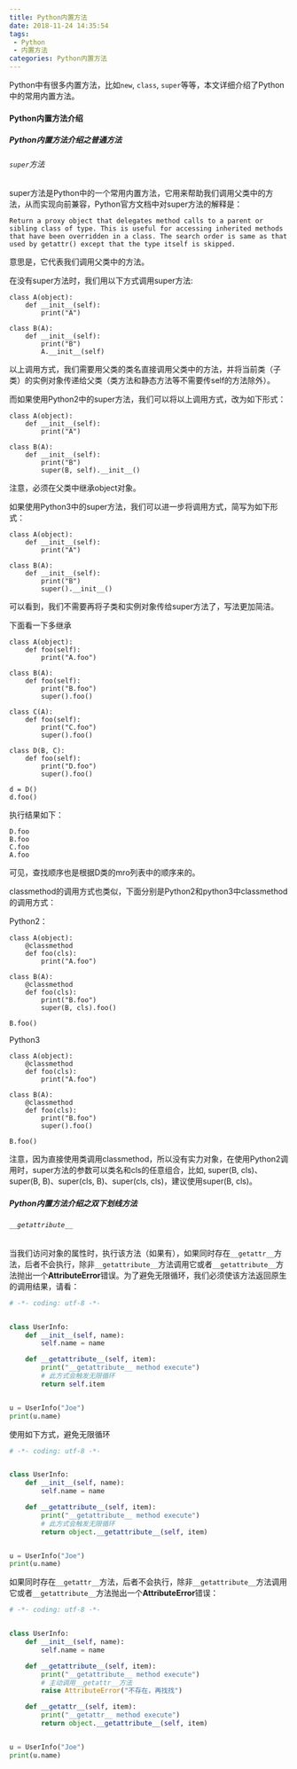 ```yaml
---
title: Python内置方法
date: 2018-11-24 14:35:54
tags:
 - Python
 - 内置方法
categories: Python内置方法
---
```


Python中有很多内置方法，比如`new`, `class`, `super`等等，本文详细介绍了Python中的常用内置方法。

<!--more-->

#### Python内置方法介绍

##### Python内置方法介绍之普通方法

###### `super`方法

super方法是Python中的一个常用内置方法，它用来帮助我们调用父类中的方法，从而实现向前兼容，Python官方文档中对super方法的解释是：

```
Return a proxy object that delegates method calls to a parent or sibling class of type. This is useful for accessing inherited methods that have been overridden in a class. The search order is same as that used by getattr() except that the type itself is skipped.
```

意思是，它代表我们调用父类中的方法。

在没有super方法时，我们用以下方式调用super方法:

```
class A(object):
    def __init__(self):
        print("A")

class B(A):
    def __init__(self):
        print("B")
        A.__init__(self)
```

以上调用方式，我们需要用父类的类名直接调用父类中的方法，并将当前类（子类）的实例对象传递给父类（类方法和静态方法等不需要传self的方法除外）。

而如果使用Python2中的super方法，我们可以将以上调用方式，改为如下形式：

```
class A(object):
    def __init__(self):
        print("A")
        
class B(A):
    def __init__(self):
        print("B")
        super(B, self).__init__()
```

注意，必须在父类中继承object对象。

如果使用Python3中的super方法，我们可以进一步将调用方式，简写为如下形式：

```
class A(object):
    def __init__(self):
        print("A")
        
class B(A):
    def __init__(self):
        print("B")
        super().__init__()
```

可以看到，我们不需要再将子类和实例对象传给super方法了，写法更加简洁。

下面看一下多继承

```
class A(object):
    def foo(self):
        print("A.foo")
        
class B(A):
    def foo(self):
        print("B.foo")
        super().foo()
        
class C(A):
    def foo(self):
        print("C.foo")
        super().foo()
        
class D(B, C):
    def foo(self):
        print("D.foo")
        super().foo()
        
d = D()
d.foo()
```

执行结果如下：

```
D.foo
B.foo
C.foo
A.foo
```

可见，查找顺序也是根据D类的mro列表中的顺序来的。

classmethod的调用方式也类似，下面分别是Python2和python3中classmethod的调用方式：

Python2：

```
class A(object):
    @classmethod
    def foo(cls):
        print("A.foo")

class B(A):
    @classmethod
    def foo(cls):
        print("B.foo")
        super(B, cls).foo()
        
B.foo()
```

Python3

```
class A(object):
    @classmethod
    def foo(cls):
        print("A.foo")

class B(A):
    @classmethod
    def foo(cls):
        print("B.foo")
        super().foo()
        
B.foo()
```

注意，因为直接使用类调用classmethod，所以没有实力对象，在使用Python2调用时，super方法的参数可以类名和cls的任意组合，比如, super(B, cls)、super(B, B)、super(cls, B)、super(cls, cls)，建议使用super(B, cls)。

##### Python内置方法介绍之双下划线方法

###### `__getattribute__`

当我们访问对象的属性时，执行该方法（如果有），如果同时存在`__getattr__`方法，后者不会执行，除非`__getattribute__`方法调用它或者`__getattribute__`方法抛出一个**AttributeError**错误。为了避免无限循环，我们必须使该方法返回原生的调用结果，请看：

```python
# -*- coding: utf-8 -*-


class UserInfo:
    def __init__(self, name):
        self.name = name

    def __getattribute__(self, item):
        print("__getattribute__ method execute")
        # 此方式会触发无限循环
        return self.item


u = UserInfo("Joe")
print(u.name)
```

使用如下方式，避免无限循环

```python
# -*- coding: utf-8 -*-


class UserInfo:
    def __init__(self, name):
        self.name = name

    def __getattribute__(self, item):
        print("__getattribute__ method execute")
        # 此方式会触发无限循环
        return object.__getattribute__(self, item)


u = UserInfo("Joe")
print(u.name)
```

如果同时存在`__getattr__`方法，后者不会执行，除非`__getattribute__`方法调用它或者`__getattribute__`方法抛出一个**AttributeError**错误：

```python
# -*- coding: utf-8 -*-


class UserInfo:
    def __init__(self, name):
        self.name = name

    def __getattribute__(self, item):
        print("__getattribute__ method execute")
        # 主动调用__getattr__方法
        raise AttributeError("不存在，再找找")

    def __getattr__(self, item):
        print("__getattr__ method execute")
        return object.__getattribute__(self, item)


u = UserInfo("Joe")
print(u.name)

```


